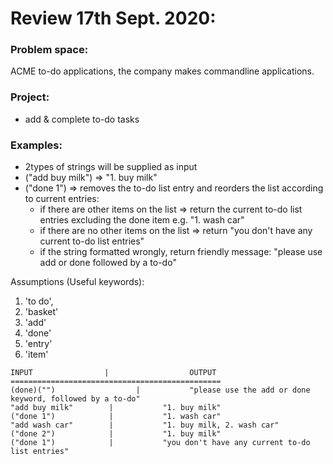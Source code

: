 # Review 17th Sept. 2020:

### Problem space:
ACME to-do applications, the company makes commandline applications.

### Project:
- add & complete to-do tasks

### Examples:
- 2types of strings will be supplied as input
- ("add buy milk")  => "1. buy milk"
- ("done 1")  => removes the to-do list entry and reorders the list according to current entries:
  - if there are other items on the list => return the current to-do list entries excluding the done item e.g. "1. wash car"
  - if there are no other items on the list => return "you don't have any current to-do list entries"
  - if the string formatted wrongly, return friendly message: "please use add or done followed by a to-do"

Assumptions (Useful keywords):
1. 'to do',
2. 'basket'
3. 'add'
4. 'done'
5. 'entry'
6. 'item'

```
INPUT                |                  OUTPUT
===============================================
(done)("")                  |           "please use the add or done keyword, followed by a to-do"
"add buy milk"        |           "1. buy milk"
("done 1")            |           "1. wash car"
"add wash car"        |           "1. buy milk, 2. wash car"
("done 2")            |           "1. buy milk"
("done 1")            |           "you don't have any current to-do list entries"
```
